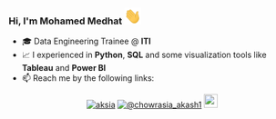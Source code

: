 ### Hi, I'm Mohamed Medhat  <img src="https://raw.githubusercontent.com/ABSphreak/ABSphreak/master/gifs/Hi.gif" width="30px">

- 🎓 Data Engineering Trainee @ **ITI** <br>
- 📈 I experienced in **Python**, **SQL** and some visualization tools like **Tableau** and **Power BI**  <br>
- 📫 Reach me by the following links:<br>

<p align="center">
    <a href="https://www.linkedin.com/in/momedhat99/" target="blank"><img src="https://cdn.jsdelivr.net/npm/simple-icons@3.0.1/icons/linkedin.svg" alt="aksia" height="24" width="24" /></a>
    <a href="https://www.hackerrank.com/momedhat" target="blank"><img src="https://cdn.jsdelivr.net/npm/simple-icons@3.0.1/icons/hackerrank.svg" alt="@chowrasia_akash1" height="24" width="24" /></a>
    <a href = "mailto: momedhat099@gmail.com"><img src="https://simpleicons.org/icons/gmail.svg" height="24" width="24" /></a>
</p>
<br>

